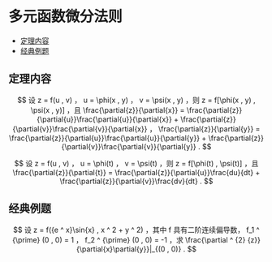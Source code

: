 # 多元函数微分法则

* [定理内容](#定理内容)
* [经典例题](#经典例题)

## 定理内容

$$
设 z = f(u , v) ， u = \phi(x , y) ， v = \psi(x , y) ，则 z = f[\phi(x , y) , \psi(x , y)] ，且 \frac{\partial{z}}{\partial{x}} = \frac{\partial{z}}{\partial{u}}\frac{\partial{u}}{\partial{x}} + \frac{\partial{z}}{\partial{v}}\frac{\partial{v}}{\partial{x}} ， \frac{\partial{z}}{\partial{y}} = \frac{\partial{z}}{\partial{u}}\frac{\partial{u}}{\partial{y}} + \frac{\partial{z}}{\partial{v}}\frac{\partial{v}}{\partial{y}} .
$$

$$
设 z = f(u , v) ， u = \phi(t) ， v = \psi(t) ，则 z = f[\phi(t) , \psi(t)] ，且 \frac{\partial{z}}{\partial{t}} = \frac{\partial{z}}{\partial{u}}\frac{du}{dt} + \frac{\partial{z}}{\partial{v}}\frac{dv}{dt} .
$$

## 经典例题

$$
设 z = f({e ^ x}\sin{x} , x ^ 2 + y ^ 2) ，其中 f 具有二阶连续偏导数， f_1 ^ {\prime} (0 , 0) = 1 ， f_2 ^ {\prime} (0 , 0) = -1 ，求 \frac{\partial ^ {2} {z}}{\partial{x}\partial{y}}|_{(0 , 0)} .
$$


